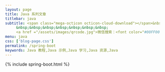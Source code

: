 ```yaml
---
layout: page
title: Java 系列文章
titlebar: java
subtitle: <span class="mega-octicon octicon-cloud-download"></span>&nbsp;&nbsp;
     &nbsp;&nbsp;&nbsp;&nbsp;&nbsp;&nbsp;&nbsp;
     <a href ="/assets/images/qrcode.jpg">微信搜索：<font color="#00FF00">兔子托尼啊</font>，关注公众号后回复“黄家驹”进群交流。</a>
menu: java
css: ['blog-page.css']
permalink: /spring-boot
keywords: Java 教程,Java 示例,Java 学习,Java 资源,Java
---
```


{% include spring-boot.html %}
